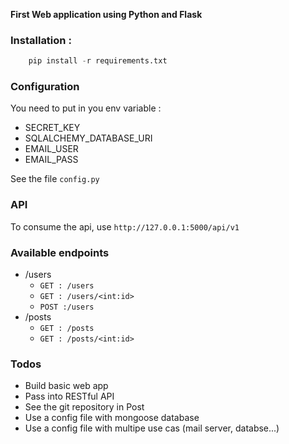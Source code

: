 **First Web application using Python and Flask**

### Installation :
```python 
    pip install -r requirements.txt
```

### Configuration
You need to put in you env variable :
- SECRET_KEY
- SQLALCHEMY_DATABASE_URI
- EMAIL_USER
- EMAIL_PASS

See the file `config.py`

### API
To consume the api, use `http://127.0.0.1:5000/api/v1`

### Available endpoints
- /users
    - `GET : /users`
    - `GET : /users/<int:id>`
    - `POST :/users`
- /posts
    -  `GET : /posts`
    - `GET : /posts/<int:id>`

### Todos
- Build basic web app
- Pass into RESTful API
- See the git repository in Post
- Use a config file with mongoose database
- Use a config file with multipe use cas (mail server, databse...)